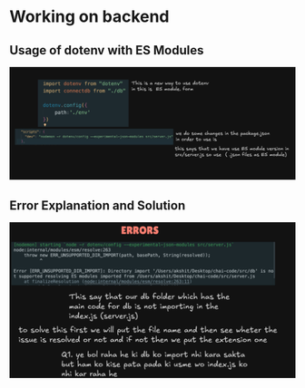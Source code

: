 # Working on backend
## Usage of dotenv with ES Modules

![dotenv usage](./main.png)

## Error Explanation and Solution

![error explanation](./error.png)
